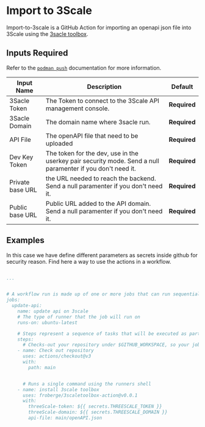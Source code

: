 # Import to 3Scale


Import-to-3scale is a GitHub Action for importing an openapi json file into 3Scale using the [3sacle toolbox](https://github.com/3scale/3scale_toolbox).


## Inputs Required

Refer to the [`podman push`](http://docs.podman.io/en/latest/markdown/podman-manifest-push.1.html) documentation for more information.

| Input Name | Description | Default |
| ---------- | ----------- | ------- |
| 3Sacle Token	| The Token to connect to the 3Scale API management console. | **Required** 
| 3Sacle Domain	| The domain name where 3sacle run. | **Required** 
| API File	| The openAPI file that need to  be uploaded | **Required** 
| Dev Key Token | The token for the dev, use in the userkey pair security mode. Send a null paramenter if you don't need it.| **Required** |
| Private base URL | the URL needed to reach the backend. Send a null paramenter if you don't need it.| **Required** |
| Public base URL | Public URL added to the API domain. Send a null paramenter if you don't need it.| **Required** |



## Examples

In this case we have define different parameters as secrets inside github for security reason. Find here a way to use the actions in a workflow.


```yaml

...


# A workflow run is made up of one or more jobs that can run sequentially or in parallel
jobs:
  update-api:
    name: update api on 3scale
    # The type of runner that the job will run on
    runs-on: ubuntu-latest

    # Steps represent a sequence of tasks that will be executed as part of the job
    steps:
      # Checks-out your repository under $GITHUB_WORKSPACE, so your job can access it
    - name: Check out repository
      uses: actions/checkout@v3
      with:
        path: main


      # Runs a single command using the runners shell
    - name: install 3scale toolbox
      uses: froberge/3scaletoolbox-action@v0.0.1
      with:
        threeScale-token: ${{ secrets.THREESCALE_TOKEN }}
        threeScale-domain: ${{ secrets.THREESCALE_DOMAIN }}
        api-file: main/openAPI.json
```
